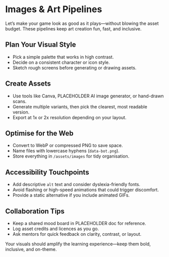 # Images & Art Pipelines

Let’s make your game look as good as it plays—without blowing the asset budget. These pipelines keep art creation fun, fast, and inclusive.

## Plan Your Visual Style

- Pick a simple palette that works in high contrast.
- Decide on a consistent character or icon style.
- Sketch rough screens before generating or drawing assets.

## Create Assets

- Use tools like Canva, PLACEHOLDER AI image generator, or hand-drawn scans.
- Generate multiple variants, then pick the clearest, most readable version.
- Export at 1x or 2x resolution depending on your layout.

## Optimise for the Web

- Convert to WebP or compressed PNG to save space.
- Name files with lowercase hyphens (`data-bot.png`).
- Store everything in `/assets/images` for tidy organisation.

## Accessibility Touchpoints

- Add descriptive `alt` text and consider dyslexia-friendly fonts.
- Avoid flashing or high-speed animations that could trigger discomfort.
- Provide a static alternative if you include animated GIFs.

## Collaboration Tips

- Keep a shared mood board in PLACEHOLDER doc for reference.
- Log asset credits and licences as you go.
- Ask mentors for quick feedback on clarity, contrast, or layout.

Your visuals should amplify the learning experience—keep them bold, inclusive, and on-theme.
